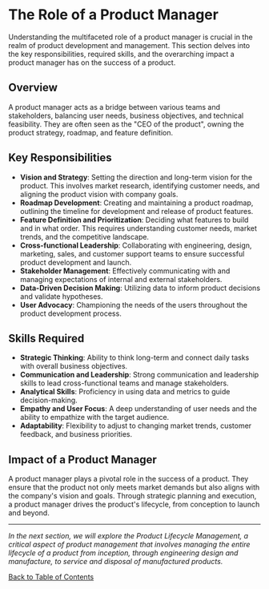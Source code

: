 # The Role of a Product Manager

Understanding the multifaceted role of a product manager is crucial in the realm of product development and management. This section delves into the key responsibilities, required skills, and the overarching impact a product manager has on the success of a product.

## Overview

A product manager acts as a bridge between various teams and stakeholders, balancing user needs, business objectives, and technical feasibility. They are often seen as the "CEO of the product", owning the product strategy, roadmap, and feature definition.

## Key Responsibilities

- **Vision and Strategy**: Setting the direction and long-term vision for the product. This involves market research, identifying customer needs, and aligning the product vision with company goals.
- **Roadmap Development**: Creating and maintaining a product roadmap, outlining the timeline for development and release of product features.
- **Feature Definition and Prioritization**: Deciding what features to build and in what order. This requires understanding customer needs, market trends, and the competitive landscape.
- **Cross-functional Leadership**: Collaborating with engineering, design, marketing, sales, and customer support teams to ensure successful product development and launch.
- **Stakeholder Management**: Effectively communicating with and managing expectations of internal and external stakeholders.
- **Data-Driven Decision Making**: Utilizing data to inform product decisions and validate hypotheses.
- **User Advocacy**: Championing the needs of the users throughout the product development process.

## Skills Required

- **Strategic Thinking**: Ability to think long-term and connect daily tasks with overall business objectives.
- **Communication and Leadership**: Strong communication and leadership skills to lead cross-functional teams and manage stakeholders.
- **Analytical Skills**: Proficiency in using data and metrics to guide decision-making.
- **Empathy and User Focus**: A deep understanding of user needs and the ability to empathize with the target audience.
- **Adaptability**: Flexibility to adjust to changing market trends, customer feedback, and business priorities.

## Impact of a Product Manager

A product manager plays a pivotal role in the success of a product. They ensure that the product not only meets market demands but also aligns with the company's vision and goals. Through strategic planning and execution, a product manager drives the product's lifecycle, from conception to launch and beyond.

---

*In the next section, we will explore the Product Lifecycle Management, a critical aspect of product management that involves managing the entire lifecycle of a product from inception, through engineering design and manufacture, to service and disposal of manufactured products.*

[Back to Table of Contents](../README.md)
